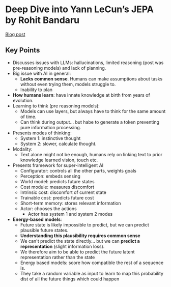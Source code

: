# Deep Dive into Yann LeCun’s JEPA by Rohit Bandaru

[Blog post](https://rohitbandaru.github.io/blog/JEPA-Deep-Dive/)

## Key Points
* Discusses issues with LLMs: hallucinations, limited reasoning (post was pre-reasoning models) and lack of planning.
* Big issue with AI in general:
  * **Lacks common sense**. Humans can make assumptions about tasks without even trying them, models struggle to.
  * Inability to plan
* **How humans learn**: have innate knowledge at birth from years of evolution.
* Learning to think (pre reasoning models): 
  * Models can use layers, but always have to think for the same amount of time.
  * Can think during output... but habe to generate a token preventing pure information processing. 
* Presents modes of thinking:
  * System 1: instinctive thought
  * System 2: slower, calculate thought.
* Modality:
  * Text alone might not be enough, humans rely on linking text to prior knowledge learned vision, touch etc.
* Presents framework for super-intelligent AI
  * Configurator: controls all the other parts, weights goals
  * Perception: embeds sensing
  * World model: predicts future states
  * Cost module: measures discomfort
  * Intrinsic cost: discomfort of current state
  * Trainable cost: predicts future cost
  * Short-term memory: stores relevant information
  * Actor: chooses the actions
    * Actor has system 1 and system 2 modes
* **Energy-based models**:
  * Future state is likely impossible to predict, but we can predict plausible future states.
  * **Understanding this plausibility requires common sense**
  * We can't predict the state directly... but we can **predict a representation** (slight information loss).
  * We therefore aim to be able to predict the future latent representation rather than the state
  * Energy based models: score how compatible the rest of a sequence is. 
  * They take a random variable as input to learn to map this probability dist of all the future things which could happen
